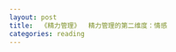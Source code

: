 ```yaml
---
layout: post
title:  《精力管理》  精力管理的第二维度：情感
categories: reading
---
```



<!--stackedit_data:
eyJoaXN0b3J5IjpbLTEwOTg4NDM0NTddfQ==
-->